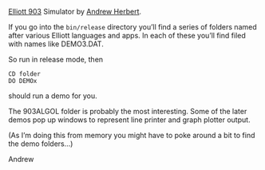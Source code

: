 [Elliott 903](http://www.computinghistory.org.uk/det/32480/Elliott-903) Simulator by [Andrew Herbert](https://en.wikipedia.org/wiki/Andrew_Herbert).

If you go into the `bin/release` directory you’ll find a series of folders named after various Elliott languages and apps.  In each of these you’ll find filed with names like DEMO3.DAT.

So run in release mode, then

    CD folder
    DO DEMOx

should run a demo for you.

The 903ALGOL folder is probably the most interesting. Some of the later demos pop up windows to represent line printer and graph plotter output.

(As I’m doing this from memory you might have to poke around a bit to find the demo folders...)

Andrew

